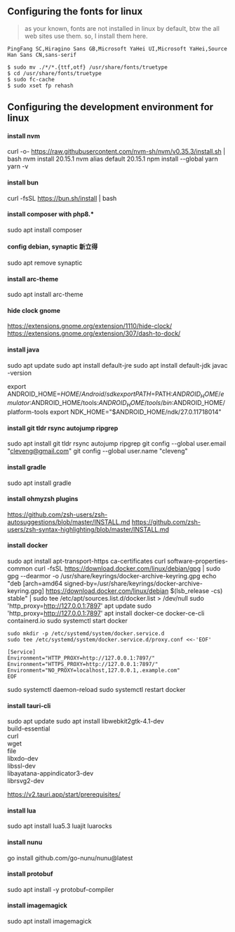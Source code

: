 ## Configuring the fonts for linux
> as your known, fonts are not installed in linux by default, btw the all web sites use them. so, I install them here.

```
PingFang SC,Hiragino Sans GB,Microsoft YaHei UI,Microsoft YaHei,Source Han Sans CN,sans-serif
```

```shell
$ sudo mv ./*/*.{ttf,otf} /usr/share/fonts/truetype
$ cd /usr/share/fonts/truetype
$ sudo fc-cache
$ sudo xset fp rehash
```

## Configuring the development environment for linux

#### install nvm
curl -o- https://raw.githubusercontent.com/nvm-sh/nvm/v0.35.3/install.sh | bash
nvm install 20.15.1
nvm alias default 20.15.1
npm install --global yarn
yarn -v

#### install bun
curl -fsSL https://bun.sh/install | bash

#### install composer with php8.*
sudo apt install composer

#### config debian, synaptic 新立得
sudo apt remove synaptic

#### install arc-theme
sudo apt install arc-theme

#### hide clock gnome
https://extensions.gnome.org/extension/1110/hide-clock/
https://extensions.gnome.org/extension/307/dash-to-dock/


#### install java
sudo apt update
sudo apt install default-jre
sudo apt install default-jdk
javac -version

export ANDROID_HOME=$HOME/Android/sdk
export PATH=$PATH:$ANDROID_HOME/emulator:$ANDROID_HOME/tools:$ANDROID_HOME/tools/bin:$ANDROID_HOME/platform-tools
export NDK_HOME="$ANDROID_HOME/ndk/27.0.11718014"

#### install git tldr rsync autojump ripgrep
sudo apt install git tldr rsync autojump ripgrep
git config --global user.email "cleveng@gmail.com"
git config --global user.name "cleveng"


#### install gradle
sudo apt install gradle

#### install ohmyzsh plugins
https://github.com/zsh-users/zsh-autosuggestions/blob/master/INSTALL.md
https://github.com/zsh-users/zsh-syntax-highlighting/blob/master/INSTALL.md

#### install docker
sudo apt install apt-transport-https ca-certificates curl software-properties-common
curl -fsSL https://download.docker.com/linux/debian/gpg | sudo gpg --dearmor -o /usr/share/keyrings/docker-archive-keyring.gpg
echo "deb [arch=amd64 signed-by=/usr/share/keyrings/docker-archive-keyring.gpg] https://download.docker.com/linux/debian $(lsb_release -cs) stable" | sudo tee /etc/apt/sources.list.d/docker.list > /dev/null
sudo 'http_proxy=http://127.0.0.1:7897' apt update
sudo 'http_proxy=http://127.0.0.1:7897' apt install docker-ce docker-ce-cli containerd.io
sudo systemctl start docker

```
sudo mkdir -p /etc/systemd/system/docker.service.d
sudo tee /etc/systemd/system/docker.service.d/proxy.conf <<-'EOF'

[Service]
Environment="HTTP_PROXY=http://127.0.0.1:7897/"
Environment="HTTPS_PROXY=http://127.0.0.1:7897/"
Environment="NO_PROXY=localhost,127.0.0.1,.example.com"
EOF
```

sudo systemctl daemon-reload
sudo systemctl restart docker

#### install tauri-cli
sudo apt update
sudo apt install libwebkit2gtk-4.1-dev \
  build-essential \
  curl \
  wget \
  file \
  libxdo-dev \
  libssl-dev \
  libayatana-appindicator3-dev \
  librsvg2-dev

https://v2.tauri.app/start/prerequisites/

#### install lua
sudo apt install lua5.3 luajit luarocks

#### install nunu
go install github.com/go-nunu/nunu@latest

#### install protobuf
sudo apt install -y protobuf-compiler

#### install imagemagick
sudo apt install imagemagick
